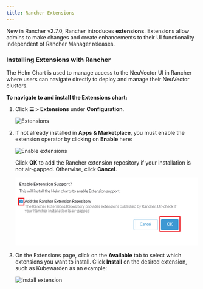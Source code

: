 ```yaml
---
title: Rancher Extensions
---
```


New in Rancher v2.7.0, Rancher introduces **extensions**. Extensions allow admins to make changes and create enhancements to their UI functionality independent of Rancher Manager releases.

### Installing Extensions with Rancher

The  Helm Chart is used to manage access to the NeuVector UI in Rancher where users can navigate directly to deploy and manage their NeuVector clusters.

**To navigate to and install the Extensions chart:**

1. Click **☰ > Extensions** under **Configuration**.

    ![Extensions](/img/extensions-left-nav-bar.png)

1. If not already installed in **Apps & Marketplace**, you must enable the extension operator by clicking on **Enable** here:

    ![Enable extensions](/img/enable-extensions.png)

   Click **OK** to add the Rancher extension repository if your installation is not air-gapped. Otherwise, click **Cancel**.

    ![Rancher extension repository](/img/add-rancher-extension-repo.png)

1. On the Extensions page, click on the **Available** tab to select which extensions you want to install. Click **Install** on the desired extension, such as Kubewarden as an example:

    ![Install extension](/img/install-extension.png)

